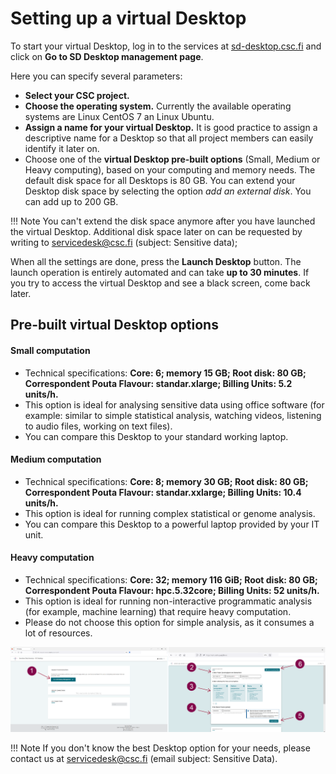 # Setting up a virtual Desktop

To start your virtual Desktop, log in to the services at [sd-desktop.csc.fi](sd-desktop.csc.fi) and click on **Go to SD Desktop management page**.

Here you can specify several parameters:

 * **Select your CSC project.**
 * **Choose the operating system.** Currently the available operating systems are Linux CentOS 7 an Linux Ubuntu.
 * **Assign a name for your virtual Desktop.** It is good practice to assign a descriptive name for a Desktop so that all project members can easily identify it later on.
 * Choose one of the **virtual Desktop pre-built options** (Small, Medium or Heavy computing), based on your computing and memory needs. The default disk space for all Desktops is 80 GB. You can extend your Desktop disk space by selecting the option *add an external disk*. You can add up to 200 GB.

!!! Note 
    You can't extend the disk space anymore after you have launched the virtual Desktop. Additional disk space later on can be requested by writing to servicedesk@csc.fi (subject: Sensitive data);

When all the settings are done, press the **Launch Desktop** button. The launch operation is entirely automated and can take **up to 30 minutes**. If you try to access the virtual Desktop and see a black screen, come back later.


## Pre-built virtual Desktop options

#### Small computation
 * Technical specifications: **Core: 6; memory 15 GB; Root disk: 80 GB; Correspondent Pouta Flavour: standar.xlarge; Billing Units: 5.2 units/h.**
 * This option is ideal for analysing sensitive data using office software (for example: similar to simple statistical analysis, watching videos, listening to audio files, working on text files).
 * You can compare this Desktop to your standard working laptop.
#### Medium computation
 * Technical specifications: **Core: 8; memory 30 GB; Root disk: 80 GB; Correspondent Pouta Flavour: standar.xxlarge; Billing Units: 10.4 units/h.**
 * This option is ideal for running complex statistical or genome analysis.
 * You can compare this Desktop to a powerful laptop provided by your IT unit.
#### Heavy computation
 * Technical specifications: **Core: 32; memory 116 GiB; Root disk: 80 GB; Correspondent Pouta Flavour: hpc.5.32core; Billing Units: 52 units/h.**
 * This option is ideal for running non-interactive programmatic analysis (for example, machine learning) that require heavy computation.
 * Please do not choose this option for simple analysis, as it consumes a lot of resources.

[![Launch](images/desktop/desktop_launch.png)](images/desktop/desktop_launch.png)


!!! Note
    If you don't know the best Desktop option for your needs, please contact us at servicedesk@csc.fi (email subject: Sensitive Data).

